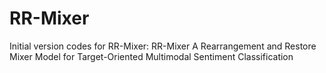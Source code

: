 # RR-Mixer
Initial version codes for RR-Mixer: RR-Mixer A Rearrangement and Restore Mixer Model for Target-Oriented Multimodal Sentiment Classification
